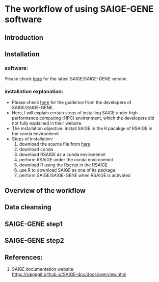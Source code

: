 # The workflow of using  SAIGE-GENE software

## Introduction

## Installation
### software:
Please check [here](https://saigegit.github.io/SAIGE-doc/docs/Installation.html) for the latest SAIGE/SAIGE-GENE version. 

### installation explanation:
- Please check [here](https://saigegit.github.io/SAIGE-doc/docs/Installation_sourcecode.html) for the guidence from the developers of SAIGE/SAIGE-GENE.
- Here, I will explain certain steps of installing SAIGE under high performance computing (HPC) environment, which the developers did not fully explained in their website.
- The installation objective: install SAIGE in the R pacakge of RSAIGE in the conda environemnt
- Steps of installation:
   1. download the source file from [here](https://saigegit.github.io/SAIGE-doc/docs/Installation_sourcecode.html)
   2. download conda
   3. download RSAIGE as a conda environemnt 
   4. perform RSAIGE under the conda environemnt
   5. download R using the Rscript in the RSAIGE
   6. use R to download SAIGE as one of its package
   7. perform SAIGE/SAIGE-GENE when RSAIGE is activated

## Overview of the workflow

## Data cleansing

## SAIGE-GENE step1

## SAIGE-GENE step2

## References:  
1. SAIGE documentation website:  
   https://saigegit.github.io/SAIGE-doc/docs/overview.html
